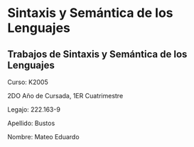# Sintaxis y Semántica de los Lenguajes 
## Trabajos de Sintaxis y Semántica de los Lenguajes

Curso: K2005

2DO Año de Cursada, 1ER Cuatrimestre

Legajo: 222.163-9

Apellido: Bustos

Nombre: Mateo Eduardo
